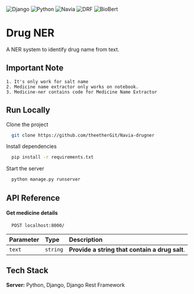 

![Django](https://img.shields.io/badge/Framework-Django-yellow)
![Python](https://img.shields.io/badge/Language-Python-yellow)
![Navia](https://img.shields.io/badge/Company-Navia-lightgrey)
![DRF](https://img.shields.io/badge/API-DRF-yellow)
![BioBert](https://img.shields.io/badge/AI-BioBert-yellowgreen)

# Drug NER

A NER system to identify drug name from text.


## Important Note
    1. It's only work for salt name
    2. Medicine name extractor only works on notebook.
    3. Medicine-ner contains code for Medicine Name Extractor
## Run Locally

Clone the project

```bash
  git clone https://github.com/theetherGit/Navia-drugner
```

Install dependencies

```bash
  pip install -r requirements.txt
```

Start the server

```bash
  python manage.py runserver
```


## API Reference

#### Get medicine details

```http
  POST localhost:8000/
```

| Parameter | Type     | Description                |
| :-------- | :------- | :------------------------- |
| `text` | `string` | **Provide a string that contain a drug salt**.




## Tech Stack


**Server:** Python, Django, Django Rest Framework

